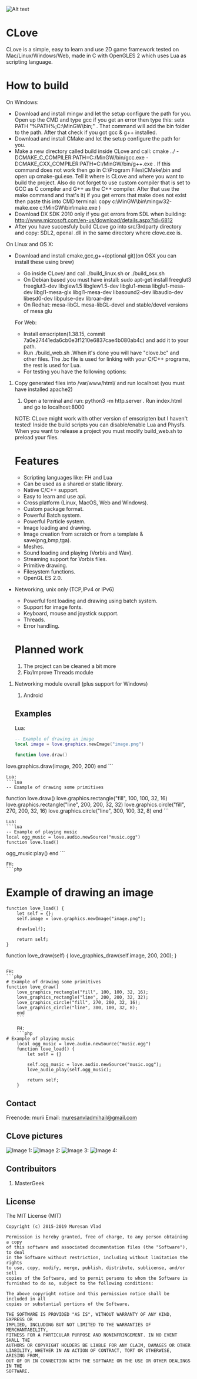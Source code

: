 ![Alt text](opt/CLoveLogo.png?raw=true "CLove")

CLove
=====
CLove is a simple, easy to learn and use 2D game framework tested on
Mac/Linux/Windows/Web, made in C with OpenGLES 2 which uses Lua as scripting language.

How to build
============
On Windows:
- Download and install mingw and let the setup configure the path for you.
Open up the CMD and type gcc if you get an error then type this: setx PATH "%PATH%;C:\MinGW\bin;" . That command will add
the bin folder to the path.
After that check if you got gcc & g++ installed.
- Download and install CMake and let the setup configure the path for you.
- Make a new directory called build inside CLove and call:
cmake ../ -DCMAKE_C_COMPILER:PATH=C:/MinGW/bin/gcc.exe -DCMAKE_CXX_COMPILER:PATH=C:/MinGW/bin/g++.exe . If this command
does not work then go in C:\Program Files\CMake\bin and open up cmake-gui.exe. Tell it where is CLove and where you want to build the   project. Also do not forget to use custom compiler that is set to GCC as C compiler and G++ as the C++ compiler.
After that use the make command and that's it( if you get errors that make does not exist then paste this into CMD terminal:
        copy c:\MinGW\bin\mingw32-make.exe c:\MinGW\bin\make.exe )
- Download DX SDK 2010 only if you get errors from SDL when building: http://www.microsoft.com/en-us/download/details.aspx?id=6812
- After you have succesfuly build CLove go into src/3rdparty directory and copy: SDL2, openal .dll in the same directory where clove.exe is.


On Linux and OS X:
- Download and install cmake,gcc,g++(optional git)(on OSX you can install these using brew)
    - Go inside CLove/ and call ./build_linux.sh or ./build_osx.sh
    - On Debian based you must have install:
    sudo apt-get install freeglut3 freeglut3-dev libglew1.5 libglew1.5-dev
    libglu1-mesa libglu1-mesa-dev libgl1-mesa-glx libgl1-mesa-dev libasound2-dev
    libaudio-dev libesd0-dev libpulse-dev libroar-dev
    - On Redhat: mesa-libGL mesa-libGL-devel and stable/devel versions of mesa glu


    For Web:
    - Install emscripten(1.38.15, commit 7a0e27441eda6cb0e3f1210e6837cae4b080ab4c) and add it to your path.
    - Run ./build_web.sh .When it's done you will have "clove.bc" and other files. The .bc file is used
    for linking with your C/C++ programs, the rest is used for Lua.
    - For testing you have the following options:
1. Copy generated files into /var/www/html/ and run localhost (you must have installed apache2)
    1. Open a terminal and run: python3 -m http.server . Run index.html and go to localhost:8000


    NOTE:
    CLove might work with other version of emscripten but I haven't tested!
    Inside the build scripts you can disable/enable Lua and Physfs.
    When you want to release a project you must modify build_web.sh to preload your files.

    Features
    ========
    - Scripting languages like: FH and Lua
    - Can be used as a shared or static library.
    - Native C/C++ support.
    - Easy to learn and use api.
    - Cross platform (Linux, MacOS, Web and Windows).
    - Custom package format.
    - Powerful Batch system.
    - Powerful Particle system.
    - Image loading and drawing.
    - Image creation from scratch or from a template & save(png,bmp,tga).
    - Meshes.
    - Sound loading and playing (Vorbis and Wav).
    - Streaming support for Vorbis files.
    - Primitive drawing.
    - Filesystem functions.
    - OpenGL ES 2.0.
- Networking, unix only (TCP,IPv4 or IPv6)
    - Powerful font loading and drawing using batch system.
    - Support for image fonts.
    - Keyboard, mouse and joystick support.
    - Threads.
    - Error handling.

    Planned work
    ============
    1. The project can be cleaned a bit more
    1. Fix/Improve Threads module
1. Networking module overall (plus support for Windows)
    1. Android

    Examples
    --------

    Lua:
    ```lua
    -- Example of drawing an image
    local image = love.graphics.newImage("image.png")

    function love.draw()
love.graphics.draw(image, 200, 200)
    end
    ```

    Lua:
    ```lua
    -- Example of drawing some primitives
function love.draw()
    love.graphics.rectangle("fill", 100, 100, 32, 16)
    love.graphics.rectangle("line", 200, 200, 32, 32)
    love.graphics.circle("fill", 270, 200, 32, 16)
    love.graphics.circle("line", 300, 100, 32, 8)
    end
    ```

    Lua:
    ```lua
    -- Example of playing music
    local ogg_music = love.audio.newSource("music.ogg")
    function love.load()
ogg_music:play()
    end
    ```

    FH:
    ```php
# Example of drawing an image
    function love_load() {
        let self = {};
        self.image = love.graphics.newImage("image.png");

        draw(self);

        return self;
    }

function love_draw(self) {
    love_graphics_draw(self.image, 200, 200);
}
```

FH:
```php
# Example of drawing some primitives
function love_draw()
    love_graphics_rectangle("fill", 100, 100, 32, 16);
    love_graphics_rectangle("line", 200, 200, 32, 32);
    love_graphics_circle("fill", 270, 200, 32, 16);
    love_graphics_circle("line", 300, 100, 32, 8);
    end
    ```

    FH:
    ```php
# Example of playing music
    local ogg_music = love.audio.newSource("music.ogg")
    function love_load() {
        let self = {}

        self.ogg_music = love.audio.newSource("music.ogg");
        love_audio_play(self.ogg_music);

        return self;
    }
```


Contact
-------

Freenode: murii
Email: muresanvladmihail@gmail.com


CLove pictures
-----------------------------

![Image 1:](opt/data/4.png?raw=true "See examples folder")
![Image 2:](opt/data/1.png?raw=true "Web")
![Image 3:](opt/data/2.png?raw=true "Linux")
![Image 4:](opt/data/3.png?raw=true "Os X")

Contribuitors
-------------
1. MasterGeek


License
-------

The MIT License (MIT)

    Copyright (c) 2015-2019 Muresan Vlad

    Permission is hereby granted, free of charge, to any person obtaining a copy
    of this software and associated documentation files (the "Software"), to deal
    in the Software without restriction, including without limitation the rights
    to use, copy, modify, merge, publish, distribute, sublicense, and/or sell
    copies of the Software, and to permit persons to whom the Software is
    furnished to do so, subject to the following conditions:

    The above copyright notice and this permission notice shall be included in all
    copies or substantial portions of the Software.

    THE SOFTWARE IS PROVIDED "AS IS", WITHOUT WARRANTY OF ANY KIND, EXPRESS OR
    IMPLIED, INCLUDING BUT NOT LIMITED TO THE WARRANTIES OF MERCHANTABILITY,
    FITNESS FOR A PARTICULAR PURPOSE AND NONINFRINGEMENT. IN NO EVENT SHALL THE
    AUTHORS OR COPYRIGHT HOLDERS BE LIABLE FOR ANY CLAIM, DAMAGES OR OTHER
    LIABILITY, WHETHER IN AN ACTION OF CONTRACT, TORT OR OTHERWISE, ARISING FROM,
    OUT OF OR IN CONNECTION WITH THE SOFTWARE OR THE USE OR OTHER DEALINGS IN THE
    SOFTWARE.

